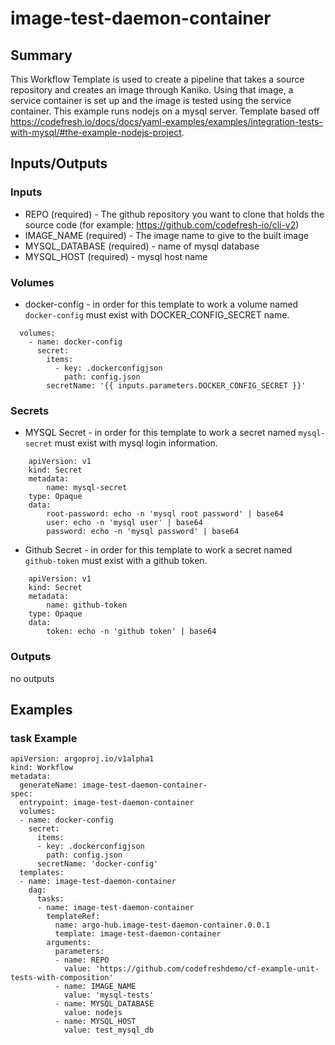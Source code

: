 # image-test-daemon-container

## Summary
This Workflow Template is used to create a pipeline that takes a source repository and creates an image through Kaniko. Using that image, a service container is set up and the image is tested using the service container. This example runs nodejs on a mysql server. Template based off https://codefresh.io/docs/docs/yaml-examples/examples/integration-tests-with-mysql/#the-example-nodejs-project.

## Inputs/Outputs

### Inputs
* REPO (required) - The github repository you want to clone that holds the source code (for example: https://github.com/codefresh-io/cli-v2)
* IMAGE_NAME (required) - The image name to give to the built image
* MYSQL_DATABASE (required) - name of mysql database
* MYSQL_HOST (required) - mysql host name


### Volumes
* docker-config - in order for this template to work a volume named `docker-config` must exist with DOCKER_CONFIG_SECRET name.
```
  volumes:
    - name: docker-config
      secret:
        items:
          - key: .dockerconfigjson
            path: config.json
        secretName: '{{ inputs.parameters.DOCKER_CONFIG_SECRET }}'
```

### Secrets
* MYSQL Secret - in order for this template to work a secret named `mysql-secret` must exist with mysql login information.
```
    apiVersion: v1
    kind: Secret
    metadata:
        name: mysql-secret
    type: Opaque
    data:
        root-password: echo -n 'mysql root password' | base64
        user: echo -n 'mysql user' | base64
        password: echo -n 'mysql password' | base64
```

* Github Secret - in order for this template to work a secret named `github-token` must exist with a github token.
```
    apiVersion: v1
    kind: Secret
    metadata:
        name: github-token
    type: Opaque
    data:
        token: echo -n 'github token' | base64
```

### Outputs
no outputs

## Examples

### task Example
```
apiVersion: argoproj.io/v1alpha1
kind: Workflow
metadata:
  generateName: image-test-daemon-container-
spec:
  entrypoint: image-test-daemon-container
  volumes:
  - name: docker-config
    secret:
      items:
      - key: .dockerconfigjson
        path: config.json
      secretName: 'docker-config'
  templates:
  - name: image-test-daemon-container
    dag:
      tasks:
      - name: image-test-daemon-container
        templateRef:
          name: argo-hub.image-test-daemon-container.0.0.1
          template: image-test-daemon-container
        arguments:
          parameters:
          - name: REPO
            value: 'https://github.com/codefreshdemo/cf-example-unit-tests-with-composition'
          - name: IMAGE_NAME
            value: 'mysql-tests'
          - name: MYSQL_DATABASE
            value: nodejs
          - name: MYSQL_HOST
            value: test_mysql_db
```
